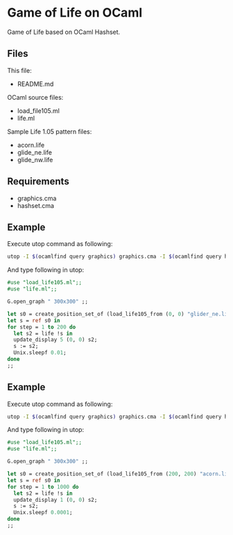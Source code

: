 # Game of Life on OCaml

Game of Life based on OCaml Hashset.

## Files

This file:

- README.md

OCaml source files:

- load_file105.ml
- life.ml

Sample Life 1.05 pattern files:

- acorn.life
- glide_ne.life
- glide_nw.life

## Requirements

- graphics.cma
- hashset.cma

## Example

Execute utop command as following:

~~~sh
utop -I $(ocamlfind query graphics) graphics.cma -I $(ocamlfind query hashset) hashset.cma
~~~

And type following in utop:

~~~ocaml
#use "load_life105.ml";;
#use "life.ml";;

G.open_graph " 300x300" ;;

let s0 = create_position_set_of (load_life105_from (0, 0) "glider_ne.life") in
let s = ref s0 in
for step = 1 to 200 do
  let s2 = life !s in
  update_display 5 (0, 0) s2;
  s := s2;
  Unix.sleepf 0.01;
done
;;
~~~

## Example

Execute utop command as following:

~~~sh
utop -I $(ocamlfind query graphics) graphics.cma -I $(ocamlfind query hashset) hashset.cma
~~~

And type following in utop:

~~~ocaml
#use "load_life105.ml";;
#use "life.ml";;

G.open_graph " 300x300" ;;

let s0 = create_position_set_of (load_life105_from (200, 200) "acorn.life") in
let s = ref s0 in
for step = 1 to 1000 do
  let s2 = life !s in
  update_display 1 (0, 0) s2;
  s := s2;
  Unix.sleepf 0.0001;
done
;;
~~~
